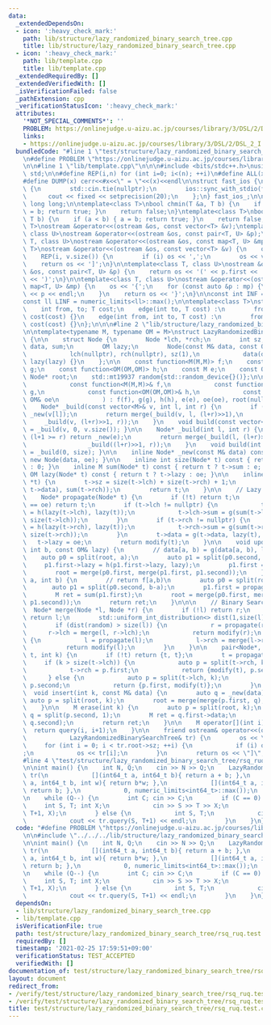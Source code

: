 ```yaml
---
data:
  _extendedDependsOn:
  - icon: ':heavy_check_mark:'
    path: lib/structure/lazy_randomized_binary_search_tree.cpp
    title: lib/structure/lazy_randomized_binary_search_tree.cpp
  - icon: ':heavy_check_mark:'
    path: lib/template.cpp
    title: lib/template.cpp
  _extendedRequiredBy: []
  _extendedVerifiedWith: []
  _isVerificationFailed: false
  _pathExtension: cpp
  _verificationStatusIcon: ':heavy_check_mark:'
  attributes:
    '*NOT_SPECIAL_COMMENTS*': ''
    PROBLEM: https://onlinejudge.u-aizu.ac.jp/courses/library/3/DSL/2/DSL_2_I
    links:
    - https://onlinejudge.u-aizu.ac.jp/courses/library/3/DSL/2/DSL_2_I
  bundledCode: "#line 1 \"test/structure/lazy_randomized_binary_search_tree/rsq_ruq.test.cpp\"\
    \n#define PROBLEM \"https://onlinejudge.u-aizu.ac.jp/courses/library/3/DSL/2/DSL_2_I\"\
    \n\n#line 1 \"lib/template.cpp\"\n\n\n#include <bits/stdc++.h>\nusing namespace\
    \ std;\n\n#define REP(i,n) for (int i=0; i<(n); ++i)\n#define ALL(x) begin(x),end(x)\n\
    #define DUMP(x) cerr<<#x<<\" = \"<<(x)<<endl\n\nstruct fast_ios {\n    fast_ios()\
    \ {\n        std::cin.tie(nullptr);\n        ios::sync_with_stdio(false);\n  \
    \      cout << fixed << setprecision(20);\n    };\n} fast_ios_;\n\nusing ll =\
    \ long long;\n\ntemplate<class T>\nbool chmin(T &a, T b) {\n    if (a > b) { a\
    \ = b; return true; }\n    return false;\n}\ntemplate<class T>\nbool chmax(T &a,\
    \ T b) {\n    if (a < b) { a = b; return true; }\n    return false;\n}\n\ntemplate<class\
    \ T>\nostream &operator<<(ostream &os, const vector<T> &v);\ntemplate<class T,\
    \ class U>\nostream &operator<<(ostream &os, const pair<T, U> &p);\ntemplate<class\
    \ T, class U>\nostream &operator<<(ostream &os, const map<T, U> &mp);\n\ntemplate<class\
    \ T>\nostream &operator<<(ostream &os, const vector<T> &v) {\n    os << '[';\n\
    \    REP(i, v.size()) {\n        if (i) os << ',';\n        os << v[i];\n    }\n\
    \    return os << ']';\n}\n\ntemplate<class T, class U>\nostream &operator<<(ostream\
    \ &os, const pair<T, U> &p) {\n    return os << '(' << p.first << ' ' << p.second\
    \ << ')';\n}\n\ntemplate<class T, class U>\nostream &operator<<(ostream &os, const\
    \ map<T, U> &mp) {\n    os << '{';\n    for (const auto &p : mp) {\n        os\
    \ << p << endl;\n    }\n    return os << '}';\n}\n\nconst int INF = numeric_limits<int>::max();\n\
    const ll LINF = numeric_limits<ll>::max();\n\ntemplate<class T>\nstruct edge {\n\
    \    int from, to; T cost;\n    edge(int to, T cost) :\n        from(-1), to(to),\
    \ cost(cost) {}\n    edge(int from, int to, T cost) :\n        from(from), to(to),\
    \ cost(cost) {}\n};\n\n\n#line 2 \"lib/structure/lazy_randomized_binary_search_tree.cpp\"\
    \n\ntemplate<typename M, typename OM = M>\nstruct LazyRandomizedBinarySearchTree\
    \ {\n\n    struct Node {\n        Node *lch, *rch;\n        int sz;\n        M\
    \ data, sum;\n        OM lazy;\n        Node(const M& data, const OM& lazy) :\n\
    \            lch(nullptr), rch(nullptr), sz(1),\n            data(data), sum(data),\
    \ lazy(lazy) {}\n    };\n\n    const function<M(M,M)> f;\n    const function<M(M,OM,int)>\
    \ g;\n    const function<OM(OM,OM)> h;\n    const M e;\n    const OM oe;\n   \
    \ Node* root;\n    std::mt19937 random{std::random_device{}()};\n\n    LazyRandomizedBinarySearchTree(\n\
    \            const function<M(M,M)>& f,\n            const function<M(M,OM,int)>&\
    \ g,\n            const function<OM(OM,OM)>& h,\n            const M& e, const\
    \ OM& oe\n            ) : f(f), g(g), h(h), e(e), oe(oe), root(nullptr) {}\n\n\
    \    Node* _build(const vector<M>& v, int l, int r) {\n        if (l+1 >= r) return\
    \ _new(v[l]);\n        return merge(_build(v, l, (l+r)>>1),\n                \
    \     _build(v, (l+r)>>1, r));\n    }\n    void build(const vector<M>& v) { root\
    \ = _build(v, 0, v.size()); }\n\n    Node* _build(int l, int r) {\n        if\
    \ (l+1 >= r) return _new(e);\n        return merge(_build(l, (l+r)>>1),\n    \
    \                 _build((l+r)>>1, r));\n    }\n    void build(int size) { root\
    \ = _build(0, size); }\n\n    inline Node* _new(const M& data) const { return\
    \ new Node(data, oe); }\n\n    inline int size(Node* t) const { return t ? t->sz\
    \ : 0; }\n    inline M sum(Node* t) const { return t ? t->sum : e; }\n    inline\
    \ OM lazy(Node* t) const { return t ? t->lazy : oe; }\n\n    inline Node* modify(Node\
    \ *t) {\n        t->sz = size(t->lch) + size(t->rch) + 1;\n        t->sum = f(f(sum(t->lch),\
    \ t->data), sum(t->rch));\n        return t;\n    }\n\n    // Lazy Segment Tree\n\
    \    Node* propagate(Node* t) {\n        if (!t) return t;\n        if (lazy(t)\
    \ == oe) return t;\n        if (t->lch != nullptr) {\n            t->lch->lazy\
    \ = h(lazy(t->lch), lazy(t));\n            t->lch->sum = g(sum(t->lch), lazy(t),\
    \ size(t->lch));\n        }\n        if (t->rch != nullptr) {\n            t->rch->lazy\
    \ = h(lazy(t->rch), lazy(t));\n            t->rch->sum = g(sum(t->rch), lazy(t),\
    \ size(t->rch));\n        }\n        t->data = g(t->data, lazy(t), 1);\n     \
    \   t->lazy = oe;\n        return modify(t);\n    }\n\n    void update(int a,\
    \ int b, const OM& lazy) {\n        // data[a, b) = g(data[a, b), lazy)\n    \
    \    auto p0 = split(root, a);\n        auto p1 = split(p0.second, b-a);\n   \
    \     p1.first->lazy = h(p1.first->lazy, lazy);\n        p1.first = propagate(p1.first);\n\
    \        root = merge(p0.first, merge(p1.first, p1.second));\n    }\n\n    M query(int\
    \ a, int b) {\n        // return f[a,b)\n        auto p0 = split(root, a);\n \
    \       auto p1 = split(p0.second, b-a);\n        p1.first = propagate(p1.first);\n\
    \        M ret = sum(p1.first);\n        root = merge(p0.first, merge(p1.first,\
    \ p1.second));\n        return ret;\n    }\n\n\n    // Binary Search Tree\n  \
    \  Node* merge(Node *l, Node *r) {\n        if (!l) return r;\n        if (!r)\
    \ return l;\n        std::uniform_int_distribution<> dist(1,size(l)+size(r));\n\
    \        if (dist(random) > size(l)) {\n            r = propagate(r);\n      \
    \      r->lch = merge(l, r->lch);\n            return modify(r);\n        } else\
    \ {\n            l = propagate(l);\n            l->rch = merge(l->rch, r);\n \
    \           return modify(l);\n        }\n    }\n\n    pair<Node*, Node*> split(Node*\
    \ t, int k) {\n        if (!t) return {t, t};\n        t = propagate(t);\n   \
    \     if (k > size(t->lch)) {\n            auto p = split(t->rch, k-size(t->lch)-1);\n\
    \            t->rch = p.first;\n            return {modify(t), p.second};\n  \
    \      } else {\n            auto p = split(t->lch, k);\n            t->lch =\
    \ p.second;\n            return {p.first, modify(t)};\n        }\n    }\n\n  \
    \  void insert(int k, const M& data) {\n        auto q = _new(data);\n       \
    \ auto p = split(root, k);\n        root = merge(merge(p.first, q), p.second);\n\
    \    }\n\n    M erase(int k) {\n        auto p = split(root, k);\n        auto\
    \ q = split(p.second, 1);\n        M ret = q.first->data;\n        root = merge(p.first,\
    \ q.second);\n        return ret;\n    }\n\n    M operator[](int i) {\n      \
    \  return query(i, i+1);\n    }\n\n    friend ostream& operator<<(ostream& os,\n\
    \            LazyRandomizedBinarySearchTree& tr) {\n        os << \"[\";\n   \
    \     for (int i = 0; i < tr.root->sz; ++i) {\n            if (i) os << \" \"\
    ;\n            os << tr[i];\n        }\n        return os << \"]\";\n    }\n};\n\
    #line 4 \"test/structure/lazy_randomized_binary_search_tree/rsq_ruq.test.cpp\"\
    \n\nint main() {\n    int N, Q;\n    cin >> N >> Q;\n    LazyRandomizedBinarySearchTree<int64_t>\
    \ tr(\n            [](int64_t a, int64_t b){ return a + b; },\n            [](int64_t\
    \ a, int64_t b, int w){ return b*w; },\n            [](int64_t a, int64_t b){\
    \ return b; },\n            0, numeric_limits<int64_t>::max());\n    tr.build(N);\n\
    \n    while (Q--) {\n        int C; cin >> C;\n        if (C == 0) {\n       \
    \     int S, T; int X;\n            cin >> S >> T >> X;\n            tr.update(S,\
    \ T+1, X);\n        } else {\n            int S, T;\n            cin >> S >> T;\n\
    \            cout << tr.query(S, T+1) << endl;\n        }\n    }\n}\n"
  code: "#define PROBLEM \"https://onlinejudge.u-aizu.ac.jp/courses/library/3/DSL/2/DSL_2_I\"\
    \n\n#include \"../../../lib/structure/lazy_randomized_binary_search_tree.cpp\"\
    \n\nint main() {\n    int N, Q;\n    cin >> N >> Q;\n    LazyRandomizedBinarySearchTree<int64_t>\
    \ tr(\n            [](int64_t a, int64_t b){ return a + b; },\n            [](int64_t\
    \ a, int64_t b, int w){ return b*w; },\n            [](int64_t a, int64_t b){\
    \ return b; },\n            0, numeric_limits<int64_t>::max());\n    tr.build(N);\n\
    \n    while (Q--) {\n        int C; cin >> C;\n        if (C == 0) {\n       \
    \     int S, T; int X;\n            cin >> S >> T >> X;\n            tr.update(S,\
    \ T+1, X);\n        } else {\n            int S, T;\n            cin >> S >> T;\n\
    \            cout << tr.query(S, T+1) << endl;\n        }\n    }\n}\n"
  dependsOn:
  - lib/structure/lazy_randomized_binary_search_tree.cpp
  - lib/template.cpp
  isVerificationFile: true
  path: test/structure/lazy_randomized_binary_search_tree/rsq_ruq.test.cpp
  requiredBy: []
  timestamp: '2021-02-25 17:59:51+09:00'
  verificationStatus: TEST_ACCEPTED
  verifiedWith: []
documentation_of: test/structure/lazy_randomized_binary_search_tree/rsq_ruq.test.cpp
layout: document
redirect_from:
- /verify/test/structure/lazy_randomized_binary_search_tree/rsq_ruq.test.cpp
- /verify/test/structure/lazy_randomized_binary_search_tree/rsq_ruq.test.cpp.html
title: test/structure/lazy_randomized_binary_search_tree/rsq_ruq.test.cpp
---
```

